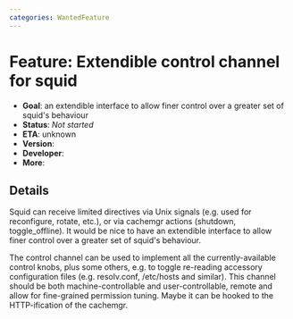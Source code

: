 ```yaml
---
categories: WantedFeature
---
```

# Feature: Extendible control channel for squid

- **Goal**: an extendible interface to allow finer control over a
    greater set of squid's behaviour
- **Status**: *Not started*
- **ETA**: unknown
- **Version**:
- **Developer**:
- **More**:

## Details

Squid can receive limited directives via Unix signals (e.g. used for
reconfigure, rotate, etc.), or via cachemgr actions (shutdown,
toggle_offline). It would be nice to have an extendible interface to
allow finer control over a greater set of squid's behaviour.

The control channel can be used to implement all the currently-available
control knobs, plus some others, e.g. to toggle re-reading accessory
configuration files (e.g. resolv.conf, /etc/hosts and similar). This
channel should be both machine-controllable and user-controllable,
remote and allow for fine-grained permission tuning. Maybe it can be
hooked to the HTTP-ification of the cachemgr.
